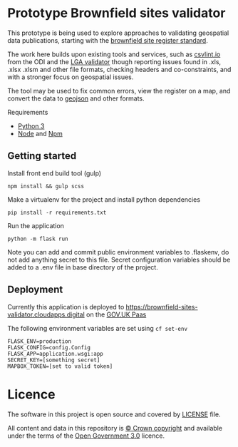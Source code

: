 # Prototype Brownfield sites validator

This prototype is being used to explore approaches to validating geospatial data publications, starting with the [brownfield site register standard](https://www.gov.uk/government/publications/brownfield-land-registers-data-standard).

The work here builds upon existing tools and services, such as [csvlint.io](http://csvlint.io/) from the ODI and 
the [LGA validator](https://validator.opendata.esd.org.uk/) though reporting issues found in .xls, .xlsx .xlsm and other file formats,
checking headers and co-constraints,
and with a stronger focus on geospatial issues.

The tool may be used to fix common errors, view the register on a map, and convert the data to [geojson](https://en.wikipedia.org/wiki/GeoJSON) and other formats.

Requirements

- [Python 3](https://www.python.org/)
- [Node](https://nodejs.org/en/) and [Npm](https://www.npmjs.com/)

Getting started
---------------

Install front end build tool (gulp)

    npm install && gulp scss

Make a virtualenv for the project and install python dependencies

    pip install -r requirements.txt

Run the application

    python -m flask run

Note you can add and commit public environment variables to .flaskenv, do not add anything secret to this
file. Secret configuration variables should be added to a .env file in base directory of the project.

Deployment
----------

Currently this application is deployed to https://brownfield-sites-validator.cloudapps.digital on the [GOV.UK Paas](https://www.cloud.service.gov.uk/)

The following environment variables are set using ```cf set-env```

    FLASK_ENV=production
    FLASK_CONFIG=config.Config
    FLASK_APP=application.wsgi:app
    SECRET_KEY=[something secret]
    MAPBOX_TOKEN=[set to valid token]

# Licence

The software in this project is open source and covered by [LICENSE](LICENSE) file.

All content and data in this repository is
[© Crown copyright](http://www.nationalarchives.gov.uk/information-management/re-using-public-sector-information/copyright-and-re-use/crown-copyright/)
and available under the terms of the [Open Government 3.0](https://www.nationalarchives.gov.uk/doc/open-government-licence/version/3/) licence.
